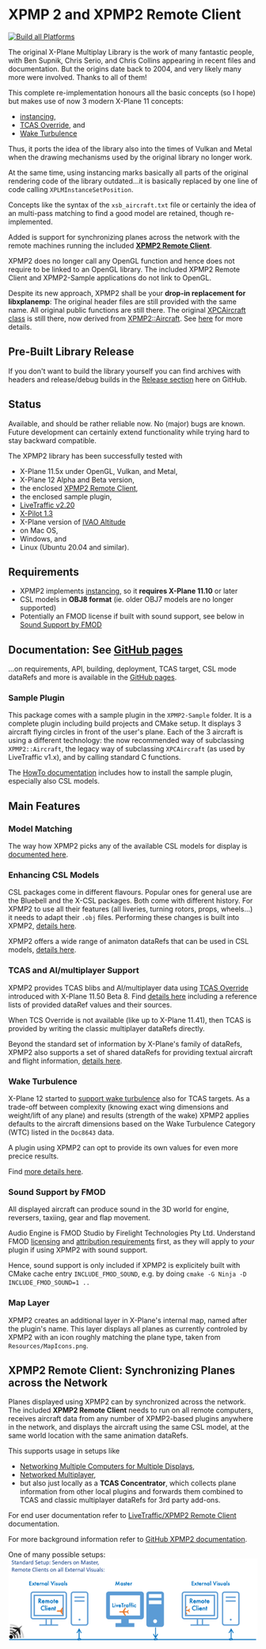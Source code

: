 XPMP 2 and XPMP2 Remote Client
=========

[![Build all Platforms](https://github.com/TwinFan/XPMP2/actions/workflows/build.yml/badge.svg)](https://github.com/TwinFan/XPMP2/actions/workflows/build.yml)

The original X-Plane Multiplay Library is the work of many fantastic people,
with Ben Supnik, Chris Serio, and Chris Collins appearing in recent files and documentation.
But the origins date back to 2004, and very likely many more were involved. Thanks to all of them!

This complete re-implementation honours all the basic concepts (so I hope)
but makes use of now 3 modern X-Plane 11 concepts:
- [instancing](https://developer.x-plane.com/sdk/XPLMInstance/),
- [TCAS Override](https://developer.x-plane.com/article/overriding-tcas-and-providing-traffic-information/), and
- [Wake Turbulence](https://developer.x-plane.com/2022/02/wake-turbulence/)

Thus, it ports the idea of the library also into the times of Vulkan and Metal
when the drawing mechanisms used by the original library no longer work.

At the same time, using instancing marks basically all parts of the original rendering code
of the library outdated...it is basically replaced by one line of code calling
`XPLMInstanceSetPosition`.

Concepts like the syntax of the `xsb_aircraft.txt` file or certainly the idea of an
multi-pass matching to find a good model are retained, though re-implemented.

Added is support for synchronizing planes across the network with the remote
machines running the included [**XPMP2 Remote Client**](#XPMP2-Remote-Client-Synchronizing-Planes-across-the-Network).

XPMP2 does no longer call any OpenGL function and hence does not require
to be linked to an OpenGL library. The included XPMP2 Remote Client and
XPMP2-Sample applications do not link to OpenGL.

Despite its new approach, XPMP2 shall be your **drop-in replacement for libxplanemp**:
The original header files are still provided with the same name.
All original public functions are still there.
The original [XPCAircraft class](https://twinfan.github.io/XPMP2/html/classXPCAircraft.html)
is still there, now derived from [XPMP2::Aircraft](https://twinfan.github.io/XPMP2/html/classXPMP2_1_1Aircraft.html).
See [here](https://twinfan.github.io/XPMP2/BackwardsCompatibility.html) for more details.

## Pre-Built Library Release ##

If you don't want to build the library yourself you can find archives with
headers and release/debug builds in the
[Release section](https://github.com/TwinFan/XPMP2/releases)
here on GitHub.

## Status ##

Available, and should be rather reliable now. No (major) bugs are known.
Future development can certainly extend functionality while trying hard
to stay backward compatible.

The XPMP2 library has been successfully tested with
- X-Plane 11.5x under OpenGL, Vulkan, and Metal,
- X-Plane 12 Alpha and Beta version,
- the enclosed [XPMP2 Remote Client](#XPMP2-Remote-Client-Synchronizing-Planes-across-the-Network),
- the enclosed sample plugin,
- [LiveTraffic v2.20](https://forums.x-plane.org/index.php?/files/file/49749-livetraffic/)
- [X-Pilot 1.3](http://xpilot-project.org/)
- X-Plane version of [IVAO Altitude](https://www.ivao.aero/softdev/beta/altitudebeta.asp)
- on Mac OS,
- Windows, and
- Linux (Ubuntu 20.04 and similar).

## Requirements ##

- XPMP2 implements [instancing](https://developer.x-plane.com/sdk/XPLMInstance/),
  so it **requires X-Plane 11.10** or later
- CSL models in **OBJ8 format** (ie. older OBJ7 models are no longer supported)
- Potentially an FMOD license if built with sound support, see below in
  [Sound Support by FMOD](#sound-support-by-fmod)

## Documentation: See [GitHub pages](https://twinfan.github.io/XPMP2/) ##

...on requirements, API, building, deployment, TCAS target, CSL mode dataRefs
and more is available in the
[GitHub pages](https://twinfan.github.io/XPMP2/).

### Sample Plugin ###

This package comes with a sample plugin in the `XPMP2-Sample` folder. It is a complete
plugin including build projects and CMake setup. It displays 3 aircraft flying circles
in front of the user's plane. Each of the 3 aircraft is using a different technology:
the now recommended way of subclassing `XPMP2::Aircraft`, the legacy way
of subclassing `XPCAircraft` (as used by LiveTraffic v1.x), and by calling
standard C functions.

The [HowTo documentation](https://twinfan.github.io/XPMP2/HowTo.html#sample-plugin)
includes how to install the sample plugin, especially also CSL models.

## Main Features ##

### Model Matching ###

The way how XPMP2 picks any of the available CSL models for display
is [documented here](https://twinfan.github.io/XPMP2/Matching.html).

### Enhancing CSL Models ###

CSL packages come in different flavours. Popular ones for general use are
the Bluebell and the X-CSL packages. Both come with different history.
For XPMP2 to use all their features (all liveries, turning rotors, props, wheels...)
it needs to adapt their `.obj` files. Performing these changes is built into XPMP2,
[details here](https://twinfan.github.io/XPMP2/CopyingObjFiles.html).

XPMP2 offers a wide range of animaton dataRefs that can be used in CSL models,
[details here](https://twinfan.github.io/XPMP2/CSLdataRefs.html).

### TCAS and AI/multiplayer Support ###

XPMP2 provides TCAS blibs and AI/multiplayer data using
[TCAS Override](https://developer.x-plane.com/article/overriding-tcas-and-providing-traffic-information/)
introduced with X-Plane 11.50 Beta 8. Find
[details here](https://twinfan.github.io/XPMP2/TCAS.html)
including a reference lists of provided dataRef values and their sources.

When TCS Override is not available (like up to X-Plane 11.41),
then TCAS is provided by writing the classic multiplayer dataRefs directly.

Beyond the standard set of information by X-Plane's family of dataRefs,
XPMP2 also supports a set of shared dataRefs for providing
textual aircraft and flight information,
[details here](https://twinfan.github.io/XPMP2/SharedDataRefs.html).

### Wake Turbulence ###

X-Plane 12 started to
[support wake turbulence](https://developer.x-plane.com/2022/02/wake-turbulence/)
also for TCAS targets. As a trade-off between complexity (knowing exact
wing dimensions and weight/lift of any plane) and results (strength of the wake)
XPMP2 applies defaults to the aircraft dimensions based on the
Wake Turbulence Category (WTC) listed in the `Doc8643` data.

A plugin using XPMP2 can opt to provide its own values for even more
precice results.

Find [more details here](https://twinfan.github.io/XPMP2/Wake.html).

### Sound Support by FMOD ###

All displayed aircraft can produce sound in the 3D world for
engine, reversers, taxiing, gear and flap movement.

Audio Engine is FMOD Studio by Firelight Technologies Pty Ltd.
Understand FMOD [licensing](https://www.fmod.com/licensing) and
[attribution requirements](https://www.fmod.com/attribution) first,
as they will apply to _your_ plugin if using XPMP2 with sound support.

Hence, sound support is only included if XPMP2 is explicitely built with
CMake cache entry `INCLUDE_FMOD_SOUND`, e.g. by doing
`cmake -G Ninja -D INCLUDE_FMOD_SOUND=1 ..`

### Map Layer ###

XPMP2 creates an additional layer in X-Plane's internal map, named after the
plugin's name. This layer displays all planes as currently controled by XPMP2
with an icon roughly matching the plane type, taken from `Resources/MapIcons.png`.

## XPMP2 Remote Client: Synchronizing Planes across the Network ##

Planes displayed using XPMP2 can by synchronized across the network.
The included **XPMP2 Remote Client** needs to run on all remote computers,
receives aircraft data from any number of XPMP2-based plugins anywhere
in the network, and displays the aircraft using the same CSL model,
at the same world location with the same animation dataRefs.

This supports usage in setups like
- [Networking Multiple Computers for Multiple Displays](https://x-plane.com/manuals/desktop/#networkingmultiplecomputersformultipledisplays),
- [Networked Multiplayer](https://x-plane.com/manuals/desktop/#networkedmultiplayer),
- but also just locally as a **TCAS Concentrator**, which collects plane
  information from other local plugins and forwards them combined to TCAS
  and classic multiplayer dataRefs for 3rd party add-ons.

For end user documentation refer to
[LiveTraffic/XPMP2 Remote Client](https://twinfan.gitbook.io/livetraffic/setup/installation/xpmp2-remote-client)
documentation.

For more background information refer to
[GitHub XPMP2 documentation](https://twinfan.github.io/XPMP2/Remote.html).

One of many possible setups:
![XPMP2 in a Standard Networked Setup](docs/pic/XPMP2_Remote_Standard.png)
